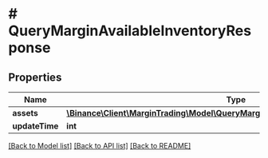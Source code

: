 # # QueryMarginAvailableInventoryResponse

## Properties

Name | Type | Description | Notes
------------ | ------------- | ------------- | -------------
**assets** | [**\Binance\Client\MarginTrading\Model\QueryMarginAvailableInventoryResponseAssets**](QueryMarginAvailableInventoryResponseAssets.md) |  | [optional]
**updateTime** | **int** |  | [optional]

[[Back to Model list]](../../README.md#models) [[Back to API list]](../../README.md#endpoints) [[Back to README]](../../README.md)

